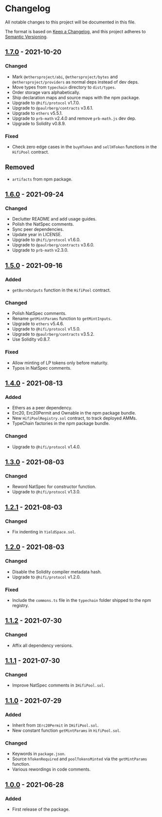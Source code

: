 # Changelog

All notable changes to this project will be documented in this file.

The format is based on [Keep a Changelog](https://keepachangelog.com/en/1.0.0/), and this project adheres to [Semantic Versioning](https://semver.org/spec/v2.0.0.html).

## [1.7.0] - 2021-10-20

### Changed

- Mark `@ethersproject/abi`, `@ethersproject/bytes` and `@ethersproject/providers` as normal deps instead of dev deps.
- Move types from `typechain` directory to `dist/types`.
- Order storage vars alphabetically.
- Ship declaration maps and source maps with the npm package.
- Upgrade to `@hifi/protocol` v1.7.0.
- Upgrade to `@paulrberg/contracts` v3.6.1.
- Upgrade to `ethers` v5.5.1.
- Upgrade to `prb-math` v2.4.0 and remove `prb-math.js` dev dep.
- Upgrade to Solidity v0.8.9.

### Fixed

- Check zero edge cases in the `buyHToken` and `sellHToken` functions in the `HifiPool` contract.

## Removed

- `artifacts` from npm package.

## [1.6.0] - 2021-09-24

### Changed

- Declutter README and add usage guides.
- Polish the NatSpec comments.
- Sync peer dependencies.
- Update year in LICENSE.
- Upgrade to `@hifi/protocol` v1.6.0.
- Upgrade to `@paulrberg/contracts` v3.6.0.
- Upgrade to `prb-math` v2.3.0.

## [1.5.0] - 2021-09-16

### Added

- `getBurnOutputs` function in the `HifiPool` contract.

### Changed

- Polish NatSpec comments.
- Rename `getMintParams` function to `getMintInputs`.
- Upgrade to `ethers` v5.4.6.
- Upgrade to `@hifi/protocol` v1.5.0.
- Upgrade to `@paulrberg/contracts` v3.5.2.
- Use Solidity v0.8.7.

### Fixed

- Allow minting of LP tokens only before maturity.
- Typos in NatSpec comments.

## [1.4.0] - 2021-08-13

### Added

- Ethers as a peer dependency.
- Erc20, Erc20Permit and Ownable in the npm package bundle.
- New `HifiPoolRegistry.sol` contract, to track deployed AMMs.
- TypeChain factories in the npm package bundle.

### Changed

- Upgrade to `@hifi/protocol` v1.4.0.

## [1.3.0] - 2021-08-03

### Changed

- Reword NatSpec for constructor function.
- Upgrade to `@hifi/protocol` v1.3.0.

## [1.2.1] - 2021-08-03

### Changed

- Fix indenting in `YieldSpace.sol`.

## [1.2.0] - 2021-08-03

### Changed

- Disable the Solidity compiler metadata hash.
- Upgrade to `@hifi/protocol` v1.2.0.

### Fixed

- Include the `commons.ts` file in the `typechain` folder shipped to the npm registry.

## [1.1.2] - 2021-07-30

### Changed

- Affix all dependency versions.

## [1.1.1] - 2021-07-30

### Changed

- Improve NatSpec comments in `IHifiPool.sol`.

## [1.1.0] - 2021-07-29

### Added

- Inherit from `IErc20Permit` in `IHifiPool.sol`.
- New constant function `getMintParams` in `HifiPool.sol`.

### Changed

- Keywords in `package.json`.
- Source `hTokenRequired` and `poolTokensMinted` via the `getMintParams` function.
- Various rewordings in code comments.

## [1.0.0] - 2021-06-28

### Added

- First release of the package.

[1.7.0]: https://github.com/hifi-finance/hifi/compare/@hifi/amm@1.6.0...@hifi/amm@1.7.0
[1.6.0]: https://github.com/hifi-finance/hifi/compare/@hifi/amm@1.5.0...@hifi/amm@1.6.0
[1.5.0]: https://github.com/hifi-finance/hifi/compare/@hifi/amm@1.4.0...@hifi/amm@1.5.0
[1.4.0]: https://github.com/hifi-finance/hifi/compare/@hifi/amm@1.3.0...@hifi/amm@1.4.0
[1.3.0]: https://github.com/hifi-finance/hifi/compare/@hifi/amm@1.2.1...@hifi/amm@1.3.0
[1.2.1]: https://github.com/hifi-finance/hifi/compare/@hifi/amm@1.2.0...@hifi/amm@1.2.1
[1.2.0]: https://github.com/hifi-finance/hifi/compare/@hifi/amm@1.1.2...@hifi/amm@1.2.0
[1.1.2]: https://github.com/hifi-finance/hifi/compare/@hifi/amm@1.1.1...@hifi/amm@1.1.2
[1.1.1]: https://github.com/hifi-finance/hifi/compare/@hifi/amm@1.1.0...@hifi/amm@1.1.1
[1.1.0]: https://github.com/hifi-finance/hifi/compare/@hifi/amm@1.0.0...@hifi/amm@1.1.0
[1.0.0]: https://github.com/hifi-finance/hifi/releases/tag/@hifi/amm@1.0.0
